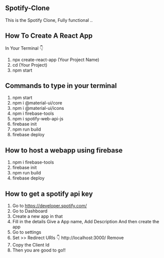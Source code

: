 ## Spotify-Clone
This is the Spotify Clone, Fully functional ..

## How To Create A React App
In Your Terminal 👇

1. npx create-react-app (Your Project Name)
2. cd (Your Project)
3. npm start

## Commands to type in your terminal
1. npm start
2. npm i @material-ui/core
3. npm i @material-ui/icons
4. npm i firebase-tools
5. npm i spotify-web-api-js
6. firebase init
7. npm run build
8. firebase deploy

## How to host a webapp using firebase
1. npm i firebase-tools
2. firebase init
3. npm run build
4. firebase deploy

## How to get a spotify api key
1. Go to https://developer.spotify.com/
2. Go to Dashboard
3. Create a new app in that
4. Fill in the details Give a App name, Add Description And then create the app
5. Go to settings
6.  Set >> Redirect URIs 👇
http://localhost:3000/ Remove
7. Copy the Client Id 
8. Then you are good to go!!

